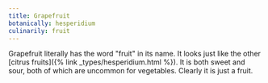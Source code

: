 ```yaml
---
title: Grapefruit
botanically: hesperidium
culinarily: fruit
---
```

Grapefruit literally has the word "fruit" in its name. It looks just like the other [citrus fruits]({% link _types/hesperidium.html %}). It is both sweet and sour, both of which are uncommon for vegetables. Clearly it is just a fruit.